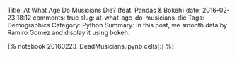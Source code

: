 ﻿Title: At What Age Do Musicians Die? (feat. Pandas & Bokeh)
date: 2016-02-23 18:12
comments: true
slug: at-what-age-do-musicians-die
Tags: Demographics
Category: Python
Summary: In this post, we smooth data by Ramiro Gomez and display it using bokeh.

{% notebook 20160223_DeadMusicians.ipynb cells[:] %}
